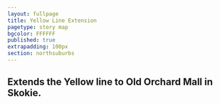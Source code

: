 ```yaml
---
layout: fullpage
title: Yellow Line Extension
pagetype: story map
bgcolor: FFFFFF
published: true
extrapadding: 100px
section: northsuburbs
---
```


## Extends the Yellow line to Old Orchard Mall in Skokie.
